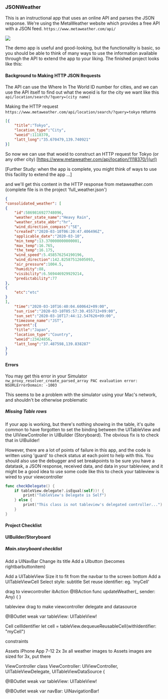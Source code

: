 ### JSONWeather

This is an instructional app that uses an online API and parses the JSON response. We're using the MetaWeather website which provides a free API with a JSON feed. `https://www.metaweather.com/api/`  

![](../Screenshots/Forecast.png)

The demo app is useful and good-looking, but the functionality is basic, so you should be able to think of many ways to use the information available through the API to extend the app to your liking. The finished project looks like this:



#### Background to Making HTTP JSON Requests


The API can use the Where In The World ID number for cities, and we can use the API itself to find out what the woeid is for the city we want like this `api/location/search/?query=(city name)`

Making the HTTP request `https://www.metaweather.com/api/location/search/?query=tokyo` returns
```JSON 
[{
	"title":"Tokyo",
	"location_type":"City",
	"woeid":1118370,
	"latt_long":"35.670479,139.740921"
}]  
```  

So now we can use that woeid to construct an HTTP request for Tokyo (or any other city)
[https://www.metaweather.com/api/location/1118370/](url)

[Further Study: when the app is complete, you might think of ways to use this facility to extend the app ...]

and we'll get this content in the HTTP response from metaweather.com (complete file is in the project 'full_weather.json')
```json
{
"consolidated_weather": [  
{	
	"id":5869816927748096,
	"weather_state_name":"Heavy Rain",
	"weather_state_abbr":"hr",
	"wind_direction_compass":"SE",
	"created":"2020-03-10T06:20:47.406496Z",
	"applicable_date":"2020-03-10",
	"min_temp":13.370000000000001,
	"max_temp":16.765,
	"the_temp":16.175,
	"wind_speed":5.458576254190196,
	"wind_direction":142.82587512605093,
	"air_pressure":1004.5,
	"humidity":88,
	"visibility":6.569446929929214,
	"predictability":77		
},
{
	"etc":"etc"
}	
],		
	"time":"2020-03-10T16:40:04.600642+09:00",
	"sun_rise":"2020-03-10T05:57:30.455713+09:00",
	"sun_set":"2020-03-10T17:44:12.547626+09:00",
	"timezone_name":"JST",
	"parent":{
	"title":"Japan",
	"location_type":"Country",
	"woeid":23424856,
	"latt_long":"37.487598,139.838287"
}
}
```
#### Errors

You may get this error in your Simulator  
`nw_proxy_resolver_create_parsed_array PAC evaluation error: NSURLErrorDomain: -1003`

This seems to be a problem with the simulator using your Mac's network, and shouldn't be otherwise problematic


##### *Missing Table rows*  
If your app is working, but there's nothing showing in the table, it's quite common to have forgotten to set the binding between the UITableView and the UIViewController in UIBuilder (Storyboard). The obvious fix is to check that in UIBuilder!

However, there are a lot of points of failure in this app, and the code is written using 'guard' to check status at each point to help with this. You should also use the debugger and set breakpoints to be sure you have a datatask, a JSON response, received data, and data in your tableview, and it might be a good idea to use some code like this to check your tableview is wired to your viewcontroller

```Swift  
func checkDelegate() {
	if tableView.delegate?.isEqual(self))! {
		print("TableView's Delegate is Self")
	} else {
		print("This class is not tableview's delegated controller...") 
	}
}  
```

#### Project Checklist

<images>

#### UIBuilder/Storyboard

##### *Main.storyboard checklist*


Add a UINavBar
	Change its title
	Add a UIbutton (becomes rightbarbuttonitem)

Add a UITableView
	Size it to fit from the navbar to the screen bottom
	Add a UITableViewCell
		Select style: subtitle
		Set reuse identifier: eg. 'myCell'	
	

drag to viewcontroller ibAction
@IBAction func updateWeather(_ sender: Any) {
}



tableview drag to make viewcontroller delegate and datasource

@IBOutlet weak var tableView: UITableView!



Cell 
cellIdentifier
		let cell = tableView.dequeueReusableCell(withIdentifier: "myCell")

constraints

Assets
iPhone App 7-12 2x 3x
all weather images to Assets
images are sized for 3x, put there

ViewController
class ViewController: UIViewController, UITableViewDelegate, UITableViewDataSource {

@IBOutlet weak var tableView: UITableView!

@IBOutlet weak var navBar: UINavigationBar!





